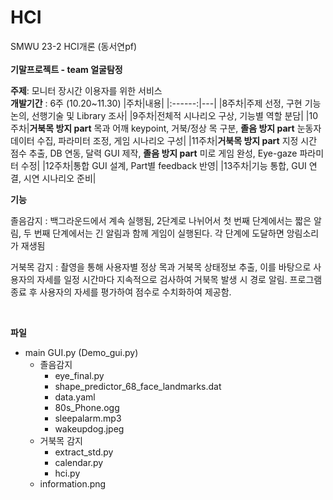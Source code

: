# HCI

SMWU 23-2 HCI개론 (동서연pf)</br></br>
**기말프로젝트 - team 얼굴탐정**</br>

**주제**: 모니터 장시간 이용자를 위한 서비스</br>
**개발기간** : 6주 (10.20~11.30)
|주차|내용|
|:------:|---|
|8주차|주제 선정, 구현 기능 논의, 선행기술 및 Library 조사|
|9주차|전체적 시나리오 구상, 기능별 역할 분담|
|10주차|**거북목 방지 part** 목과 어깨 keypoint, 거북/정상 목 구분, **졸음 방지 part** 눈동자 데이터 수집, 파라미터 조정, 게임 시나리오 구성|
|11주차|**거북목 방지 part** 지정 시간 점수 추출, DB 연동, 달력 GUI 제작, **졸음 방지 part** 미로 게임 완성, Eye-gaze 파라미터 수정|
|12주차|통합 GUI 설계, Part별 feedback 반영|
|13주차|기능 통합, GUI 연결, 시연 시나리오 준비|

**기능** </br>

졸음감지 : 백그라운드에서 계속 실행됨, 2단계로 나뉘어서 첫 번째 단계에서는 짧은 알림, 두 번째 단계에서는 긴 알림과 함께 게임이 실행된다. 각 단계에 도달하면 앙림소리가 재생됨</br>

거북목 감지 : 촬영을 통해 사용자별 정상 목과 거북목 상태정보 추출, 이를 바탕으로 사용자의 자세를 일정 시간마다 지속적으로 검사하여 거북목 발생 시 경로 알림. 프로그램 종료 후 사용자의 자세를 평가하여 점수로 수치화하여 제공함.

</br>

**파일** </br> 
- main GUI.py (Demo_gui.py)
  + 졸음감지
    * eye_final.py
    * shape_predictor_68_face_landmarks.dat
    * data.yaml
    * 80s_Phone.ogg
    * sleepalarm.mp3
    * wakeupdog.jpeg
  + 거북목 감지
    * extract_std.py
    * calendar.py
    * hci.py
  + information.png

